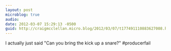 ```yaml
---
layout: post
microblog: true
audio: 
date: 2012-03-07 15:29:13 -0500
guid: http://craigmcclellan.micro.blog/2012/03/07/t177491110883627008.html
---
```

I actually just said "Can you bring the kick up a snare?" #producerfail
